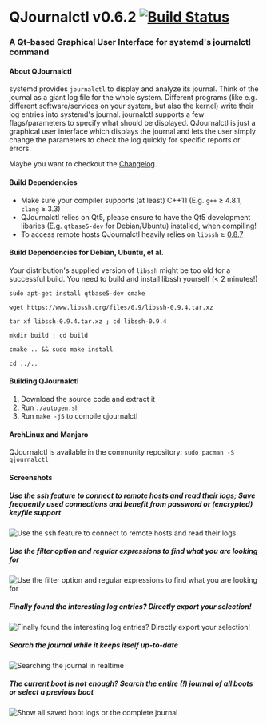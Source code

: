 # QJournalctl v0.6.2 [![Build Status](https://travis-ci.org/pentix/qjournalctl.svg?branch=master)](https://travis-ci.org/pentix/qjournalctl)
### A Qt-based Graphical User Interface for systemd's journalctl command 


#### About QJournalctl 
systemd provides `journalctl` to display and analyze its journal. Think of
the journal as a giant log file for the whole system. Different programs
(like e.g. different software/services on your system, but also the kernel) write their log entries into systemd's
journal. journalctl supports a few flags/parameters to specify what should
be displayed. QJournalctl is just a graphical user interface which displays
the journal and lets the user simply change the parameters to check the log
quickly for specific reports or errors.

Maybe you want to checkout the [Changelog](https://github.com/pentix/qjournalctl/blob/master/CHANGELOG.md).

#### Build Dependencies
* Make sure your compiler supports (at least) C++11 (E.g. `g++` ≥ 4.8.1, `clang` ≥ 3.3)
* QJournalctl relies on Qt5, please ensure to have the Qt5 development libaries (E.g. `qtbase5-dev` for Debian/Ubuntu) installed, when compiling!
* To access remote hosts QJournalctl heavily relies on `libssh` ≥ [0.8.7](https://www.libssh.org/files/0.8/)


#### Build Dependencies for Debian, Ubuntu, et al.
Your distribution's supplied version of `libssh` might be too old for a successful build. You need
to build and install libssh yourself (< 2 minutes!)

`sudo apt-get install qtbase5-dev cmake`

`wget https://www.libssh.org/files/0.9/libssh-0.9.4.tar.xz`

`tar xf libssh-0.9.4.tar.xz ; cd libssh-0.9.4`

`mkdir build ; cd build`

`cmake .. && sudo make install`

`cd ../..`


#### Building QJournalctl
1. Download the source code and extract it
2. Run `./autogen.sh`
3. Run `make -j5` to compile qjournalctl


#### ArchLinux and Manjaro
QJournalctl is available in the community repository:
`sudo pacman -S qjournalctl`


#### Screenshots
##### Use the ssh feature to connect to remote hosts and read their logs; Save frequently used connections and benefit from password or (encrypted) keyfile support
![Use the ssh feature to connect to remote hosts and read their logs](https://user-images.githubusercontent.com/3193006/69094424-9d3e7900-0a50-11ea-94e3-5165b25d93cb.png)

##### Use the filter option and regular expressions to find what you are looking for
![Use the filter option and regular expressions to find what you are looking for](https://user-images.githubusercontent.com/3193006/36170961-3fbc1ed0-1101-11e8-9123-ceda9a1b6c8c.gif)

##### Finally found the interesting log entries? Directly export your selection!
![Finally found the interesting log entries? Directly export your selection!](https://user-images.githubusercontent.com/3193006/36171008-5f55351a-1101-11e8-8885-f17723944868.gif)

##### Search the journal while it keeps itself up-to-date
![Searching the journal in realtime](https://image.prntscr.com/image/lWwWdJV2Qk_nLOKxVl54xg.png "Searching the journal")

##### The current boot is not enough? Search the entire (!) journal of all boots or select a previous boot
![Show all saved boot logs or the complete journal](http://image.prntscr.com/image/3d7ba5b4d684489db4184b5cd97743c9.png "Show all saved boot logs or the complete journal")


